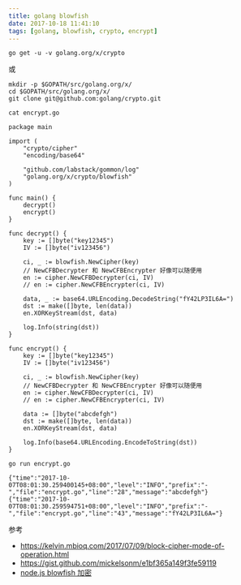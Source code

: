 ```yaml
---
title: golang blowfish
date: 2017-10-18 11:41:10
tags: [golang, blowfish, crypto, encrypt]
---
```


`go get -u -v golang.org/x/crypto`

或

```
mkdir -p $GOPATH/src/golang.org/x/
cd $GOPATH/src/golang.org/x/
git clone git@github.com:golang/crypto.git
```

<!--more-->

`cat encrypt.go`

```
package main

import (
    "crypto/cipher"
    "encoding/base64"

    "github.com/labstack/gommon/log"
    "golang.org/x/crypto/blowfish"
)

func main() {
    decrypt()
    encrypt()
}

func decrypt() {
    key := []byte("key12345")
    IV := []byte("iv123456")

    ci, _ := blowfish.NewCipher(key)
    // NewCFBDecrypter 和 NewCFBEncrypter 好像可以随便用
    en := cipher.NewCFBDecrypter(ci, IV)
    // en := cipher.NewCFBEncrypter(ci, IV)

    data, _ := base64.URLEncoding.DecodeString("fY42LP3IL6A=")
    dst := make([]byte, len(data))
    en.XORKeyStream(dst, data)

    log.Info(string(dst))
}

func encrypt() {
    key := []byte("key12345")
    IV := []byte("iv123456")

    ci, _ := blowfish.NewCipher(key)
    // NewCFBDecrypter 和 NewCFBEncrypter 好像可以随便用
    en := cipher.NewCFBDecrypter(ci, IV)
    // en := cipher.NewCFBEncrypter(ci, IV)

    data := []byte("abcdefgh")
    dst := make([]byte, len(data))
    en.XORKeyStream(dst, data)

    log.Info(base64.URLEncoding.EncodeToString(dst))
}
```


`go run encrypt.go`

```
{"time":"2017-10-07T08:01:30.259400145+08:00","level":"INFO","prefix":"-","file":"encrypt.go","line":"28","message":"abcdefgh"}
{"time":"2017-10-07T08:01:30.259594751+08:00","level":"INFO","prefix":"-","file":"encrypt.go","line":"43","message":"fY42LP3IL6A="}
```


参考

* <https://kelvin.mbioq.com/2017/07/09/block-cipher-mode-of-operation.html>
* <https://gist.github.com/mickelsonm/e1bf365a149f3fe59119>
* [node.js blowfish 加密](../../../../2017/08/21/node-js-blowfish-加密/)



